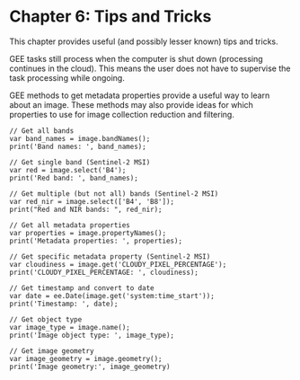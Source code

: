 # Chapter 6: Tips and Tricks

This chapter provides useful (and possibly lesser known) tips and tricks.

GEE tasks still process when the computer is shut down (processing continues in the cloud). This means the user does not have to supervise the task processing while ongoing.

GEE methods to get metadata properties provide a useful way to learn about an image. These methods may also provide ideas for which properties to use for image collection reduction and filtering.

```{code-block} javascript
// Get all bands
var band_names = image.bandNames();
print('Band names: ', band_names);

// Get single band (Sentinel-2 MSI)
var red = image.select('B4');
print('Red band: ', band_names);

// Get multiple (but not all) bands (Sentinel-2 MSI)
var red_nir = image.select(['B4', 'B8']);
print("Red and NIR bands: ", red_nir);

// Get all metadata properties
var properties = image.propertyNames();
print('Metadata properties: ', properties);

// Get specific metadata property (Sentinel-2 MSI)
var cloudiness = image.get('CLOUDY_PIXEL_PERCENTAGE');
print('CLOUDY_PIXEL_PERCENTAGE: ', cloudiness);

// Get timestamp and convert to date
var date = ee.Date(image.get('system:time_start'));
print('Timestamp: ', date);

// Get object type
var image_type = image.name();
print('Image object type: ', image_type);

// Get image geometry
var image_geometry = image.geometry();
print('Image geometry:', image_geometry)
```
